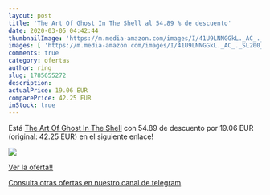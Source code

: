 ```yaml
---
layout: post
title: 'The Art Of Ghost In The Shell al 54.89 % de descuento'
date: 2020-03-05 04:42:44
thumbnailImage: 'https://m.media-amazon.com/images/I/41U9LNNGGkL._AC_._SL200_.jpg'
images: [ 'https://m.media-amazon.com/images/I/41U9LNNGGkL._AC_._SL200_.jpg' ]
comments: true
category: ofertas
author: ring
slug: 1785655272
description:
actualPrice: 19.06 EUR
comparePrice: 42.25 EUR
inStock: true
---
```


Está [The Art Of Ghost In The Shell](https://www.amazon.com/dp/1785655272/?tag=redken08-20) con 54.89 de descuento por 19.06 EUR (original: 42.25 EUR) en el siguiente enlace!

[![](https://m.media-amazon.com/images/I/41U9LNNGGkL._AC_._SL200_.jpg)](https://www.amazon.com/dp/1785655272/?tag=redken08-20)

[Ver la oferta!!](https://www.amazon.com/dp/1785655272/?tag=redken08-20)

[Consulta otras ofertas en nuestro canal de telegram](https://t.me/s/ofertas25)
